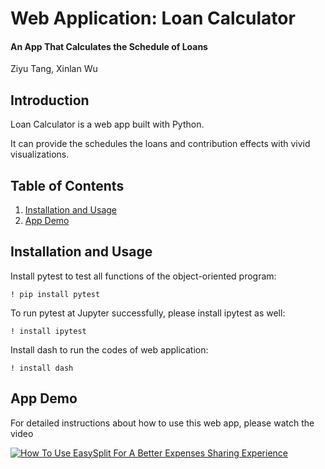 # Web Application: Loan Calculator
#### An App That Calculates the Schedule of Loans

Ziyu Tang, Xinlan Wu

## Introduction

Loan Calculator is a web app built with Python.

It can provide the schedules the loans and contribution effects with vivid visualizations.

## Table of Contents

1. [Installation and Usage](#installation-and-usage)
2. [App Demo](#App-Demo)

## <a name="installation-and-usage"></a>Installation and Usage


Install pytest to test all functions of the object-oriented program:

```
! pip install pytest
```

To run pytest at Jupyter successfully, please install ipytest as well:

```
! install ipytest
```


Install dash to run the codes of web application:

```
! install dash
```

## <a name="App-Demo"></a>App Demo

For detailed instructions about how to use this web app, please watch the video 

[![How To Use EasySplit For A Better Expenses Sharing Experience](https://camius.com/wp-content/uploads/sites/4/2016/01/Start-live-demo.png)](https://drive.google.com/file/d/1z6hyXXj-N9nSGE9BqOmbnJ4-Wi1iUdxM/view?usp=sharing)
